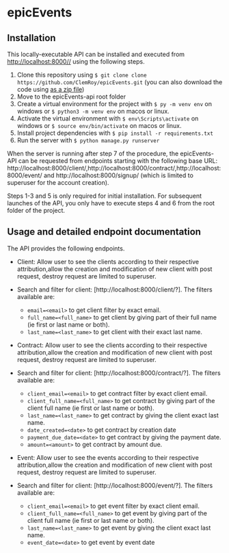 # epicEvents

## Installation

This locally-executable API can be installed and executed from [http://localhost:8000//](http://localhost:8000/) using the following steps.


1. Clone this repository using `$ git clone clone https://github.com/ClemRoy/epicEvents.git` (you can also download the code using [as a zip file](https://github.com/ClemRoy/epicEvents/archive/refs/heads/master.zip))
2. Move to the epicEvents-api root folder
3. Create a virtual environment for the project with `$ py -m venv env` on windows or `$ python3 -m venv env` on macos or linux.
4. Activate the virtual environment with `$ env\Scripts\activate` on windows or `$ source env/bin/activate` on macos or linux.
5. Install project dependencies with `$ pip install -r requirements.txt`
6. Run the server with `$ python manage.py runserver`

When the server is running after step 7 of the procedure, the epicEvents-API can be requested from endpoints starting with the following base URL: http://localhost:8000/client/,http://localhost:8000/contract/,http://localhost:8000/event/ 
and http://localhost:8000/signup/ (which is limited to superuser for the account creation).

Steps 1-3 and 5 is only required for initial installation. For subsequent launches of the API, you only have to execute steps 4 and 6 from the root folder of the project.

## Usage and detailed endpoint documentation


The API provides the following endpoints.

- Client: Allow user to see the clients according to their respective attribution,allow the creation and modification of new client with post request, destroy request are limited to superuser.

- Search and filter for client: [http://localhost:8000/client/?]. The filters available are:

   - `email=<email>` to get client filter by exact email.
   - `full_name=<full_name>` to get client by giving part of their full name (ie first or last name or both).
   - `last_name=<last_name>` to get client with their exact last name.

- Contract: Allow user to see the clients according to their respective attribution,allow the creation and modification of new client with post request, destroy request are limited to superuser.

- Search and filter for client: [http://localhost:8000/contract/?]. The filters available are:

   - `client_email=<email>` to get contract filter by exact client email.
   - `client_full_name=<full_name>` to get contract by giving part of the client full name (ie first or last name or both).
   - `last_name=<last_name>` to get contract by giving the client exact last name.
   - `date_created=<date>` to get contract by creation date
   - `payment_due_date=<date>` to get contract by giving the payment date.
   - `amount=<amount>` to get contract by amount due.

- Event: Allow user to see the events according to their respective attribution,allow the creation and modification of new client with post request, destroy request are limited to superuser.

- Search and filter for client: [http://localhost:8000/event/?]. The filters available are:

   - `client_email=<email>` to get event filter by exact client email.
   - `client_full_name=<full_name>` to get event by giving part of the client full name (ie first or last name or both).
   - `last_name=<last_name>` to get event by giving the client exact last name.
   - `event_date=<date>` to get event by event date

